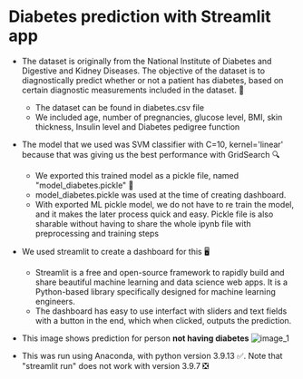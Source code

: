 # Diabetes prediction with Streamlit app 

- The dataset is originally from the National Institute of Diabetes and Digestive and Kidney Diseases. The objective of the dataset is to diagnostically predict whether or not a patient has diabetes, based on certain diagnostic measurements included in the dataset. :blue_book:
  - The dataset can be found in diabetes.csv file 
  - We included age, number of pregnancies, glucose level, BMI, skin thickness, Insulin level and Diabetes pedigree function 

- The model that we used was SVM classifier with C=10, kernel='linear' because that was giving us the best performance with GridSearch :mag:
  - We exported this trained model as a pickle file, named "model_diabetes.pickle" :floppy_disk:
  - model_diabetes.pickle was used at the time of creating dashboard. 
  - With exported ML pickle model, we do not have to re train the model, and it makes the later process quick and easy. Pickle file is also sharable without having to share the whole ipynb file with preprocessing and training steps 

- We used streamlit to create a dashboard for this :desktop_computer:
  - Streamlit is a free and open-source framework to rapidly build and share beautiful machine learning and data science web apps. It is a Python-based library specifically designed for machine learning engineers.
  - The dashboard has easy to use interfact with sliders and text fields with a button in the end, which when clicked, outputs the prediction. 
  
 - This image shows prediction for person **not having diabetes**
  ![image_1](https://user-images.githubusercontent.com/52568409/221404424-2a50e182-530c-4b1f-927e-04776e5c3c44.jpg)

  
- This was run using Anaconda, with python version 3.9.13 :white_check_mark:. Note that "streamlit run" does not work with version 3.9.7 :negative_squared_cross_mark: 
